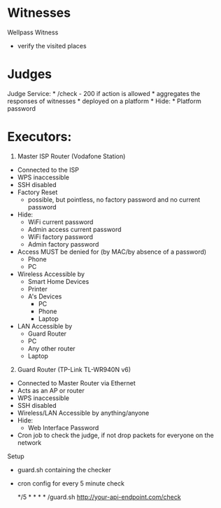 # Witnesses
Wellpass Witness
* verify the visited places

# Judges
Judge Service: 
    * /check - 200 if action is allowed
    * aggregates the responses of witnesses
    * deployed on a platform
    * Hide: 
      * Platform password

# Executors:
1. Master ISP Router (Vodafone Station)
* Connected to the ISP
* WPS inaccessible
* SSH disabled
* Factory Reset
  * possible, but pointless, no factory password and no current password
* Hide: 
  * WiFi current password
  * Admin access current password
  * WiFi factory password
  * Admin factory password
* Access MUST be denied for (by MAC/by absence of a password)
  * Phone
  * PC
* Wireless Accessible by
  * Smart Home Devices
  * Printer
  * A's Devices
    * PC
    * Phone
    * Laptop
* LAN Accessible by
  * Guard Router
  * PC
  * Any other router
  * Laptop


2. Guard Router (TP-Link TL-WR940N v6)
* Connected to Master Router via Ethernet
* Acts as an AP or router
* WPS inaccessible
* SSH disabled
* Wireless/LAN Accessible by anything/anyone
* Hide: 
  * Web Interface Password
* Cron job to check the judge, if not drop packets for everyone on the network

Setup
* guard.sh containing the checker
* cron config for every 5 minute check


    */5 * * * * /guard.sh http://your-api-endpoint.com/check

  
